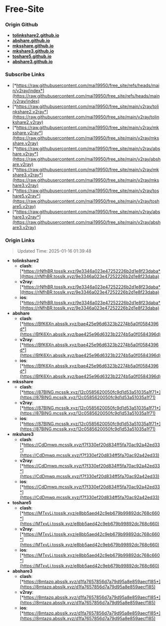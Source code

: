 # Free-Site

### Origin Github

- [**tolinkshare2.github.io**](https://github.com/tolinkshare2/tolinkshare2.github.io)
- [**abshare.github.io**](https://github.com/abshare/abshare.github.io)
- [**mksshare.github.io**](https://github.com/mksshare/mksshare.github.io)
- [**mkshare3.github.io**](https://github.com/mkshare3/mkshare3.github.io)
- [**toshare5.github.io**](https://github.com/toshare5/toshare5.github.io)
- [**abshare3.github.io**](https://github.com/abshare3/abshare3.github.io)

### Subscribe Links

- [*https://raw.githubusercontent.com/mai19950/free_site/refs/heads/main/v2ray/index*](https://raw.githubusercontent.com/mai19950/free_site/refs/heads/main/v2ray/index)
- [*https://raw.githubusercontent.com/mai19950/free_site/main/v2ray/tolinkshare2.v2ray*](https://raw.githubusercontent.com/mai19950/free_site/main/v2ray/tolinkshare2.v2ray)
- [*https://raw.githubusercontent.com/mai19950/free_site/main/v2ray/mksshare.v2ray*](https://raw.githubusercontent.com/mai19950/free_site/main/v2ray/mksshare.v2ray)
- [*https://raw.githubusercontent.com/mai19950/free_site/main/v2ray/abshare.v2ray*](https://raw.githubusercontent.com/mai19950/free_site/main/v2ray/abshare.v2ray)
- [*https://raw.githubusercontent.com/mai19950/free_site/main/v2ray/mkshare3.v2ray*](https://raw.githubusercontent.com/mai19950/free_site/main/v2ray/mkshare3.v2ray)
- [*https://raw.githubusercontent.com/mai19950/free_site/main/v2ray/toshare5.v2ray*](https://raw.githubusercontent.com/mai19950/free_site/main/v2ray/toshare5.v2ray)
- [*https://raw.githubusercontent.com/mai19950/free_site/main/v2ray/abshare3.v2ray*](https://raw.githubusercontent.com/mai19950/free_site/main/v2ray/abshare3.v2ray)

### Origin Links

> Updated Time: 2025-01-16 01:39:48

- **tolinkshare2**
  - **clash**: [*https://rNfhBR.tosslk.xyz/9e3346a023e47252226b2d1e8f23daba*](https://rNfhBR.tosslk.xyz/9e3346a023e47252226b2d1e8f23daba)
  - **v2ray**: [*https://rNfhBR.tosslk.xyz/9e3346a023e47252226b2d1e8f23daba*](https://rNfhBR.tosslk.xyz/9e3346a023e47252226b2d1e8f23daba)
  - **ios**: [*https://rNfhBR.tosslk.xyz/9e3346a023e47252226b2d1e8f23daba*](https://rNfhBR.tosslk.xyz/9e3346a023e47252226b2d1e8f23daba)
- **abshare**
  - **clash**: [*https://BfK6Xn.absslk.xyz/bae425e96d6323b2274b5a0f0584396d*](https://BfK6Xn.absslk.xyz/bae425e96d6323b2274b5a0f0584396d)
  - **v2ray**: [*https://BfK6Xn.absslk.xyz/bae425e96d6323b2274b5a0f0584396d*](https://BfK6Xn.absslk.xyz/bae425e96d6323b2274b5a0f0584396d)
  - **ios**: [*https://BfK6Xn.absslk.xyz/bae425e96d6323b2274b5a0f0584396d*](https://BfK6Xn.absslk.xyz/bae425e96d6323b2274b5a0f0584396d)
- **mksshare**
  - **clash**: [*https://87BlNG.mcsslk.xyz/12c0585620050fc9d1d53a51035a1f71*](https://87BlNG.mcsslk.xyz/12c0585620050fc9d1d53a51035a1f71)
  - **v2ray**: [*https://87BlNG.mcsslk.xyz/12c0585620050fc9d1d53a51035a1f71*](https://87BlNG.mcsslk.xyz/12c0585620050fc9d1d53a51035a1f71)
  - **ios**: [*https://87BlNG.mcsslk.xyz/12c0585620050fc9d1d53a51035a1f71*](https://87BlNG.mcsslk.xyz/12c0585620050fc9d1d53a51035a1f71)
- **mkshare3**
  - **clash**: [*https://CdDmwp.mcsslk.xyz/f7f330ef20d834ff5fa70ac92a42ed33*](https://CdDmwp.mcsslk.xyz/f7f330ef20d834ff5fa70ac92a42ed33)
  - **v2ray**: [*https://CdDmwp.mcsslk.xyz/f7f330ef20d834ff5fa70ac92a42ed33*](https://CdDmwp.mcsslk.xyz/f7f330ef20d834ff5fa70ac92a42ed33)
  - **ios**: [*https://CdDmwp.mcsslk.xyz/f7f330ef20d834ff5fa70ac92a42ed33*](https://CdDmwp.mcsslk.xyz/f7f330ef20d834ff5fa70ac92a42ed33)
- **toshare5**
  - **clash**: [*https://MTxvLj.tosslk.xyz/e8bb5aed42c9eb679b99892dc768c660*](https://MTxvLj.tosslk.xyz/e8bb5aed42c9eb679b99892dc768c660)
  - **v2ray**: [*https://MTxvLj.tosslk.xyz/e8bb5aed42c9eb679b99892dc768c660*](https://MTxvLj.tosslk.xyz/e8bb5aed42c9eb679b99892dc768c660)
  - **ios**: [*https://MTxvLj.tosslk.xyz/e8bb5aed42c9eb679b99892dc768c660*](https://MTxvLj.tosslk.xyz/e8bb5aed42c9eb679b99892dc768c660)
- **abshare3**
  - **clash**: [*https://8mtazq.absslk.xyz/d1fa7657856d7a79d95a8e859aecf185*](https://8mtazq.absslk.xyz/d1fa7657856d7a79d95a8e859aecf185)
  - **v2ray**: [*https://8mtazq.absslk.xyz/d1fa7657856d7a79d95a8e859aecf185*](https://8mtazq.absslk.xyz/d1fa7657856d7a79d95a8e859aecf185)
  - **ios**: [*https://8mtazq.absslk.xyz/d1fa7657856d7a79d95a8e859aecf185*](https://8mtazq.absslk.xyz/d1fa7657856d7a79d95a8e859aecf185)
